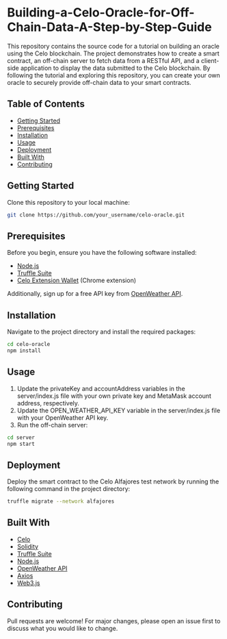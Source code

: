 # Building-a-Celo-Oracle-for-Off-Chain-Data-A-Step-by-Step-Guide

This repository contains the source code for a tutorial on building an oracle using the Celo blockchain. The project demonstrates how to create a smart contract, an off-chain server to fetch data from a RESTful API, and a client-side application to display the data submitted to the Celo blockchain. By following the tutorial and exploring this repository, you can create your own oracle to securely provide off-chain data to your smart contracts.

## Table of Contents

- [Getting Started](#getting-started)
- [Prerequisites](#prerequisites)
- [Installation](#installation)
- [Usage](#usage)
- [Deployment](#deployment)
- [Built With](#built-with)
- [Contributing](#contributing)

## Getting Started

Clone this repository to your local machine:

```bash
git clone https://github.com/your_username/celo-oracle.git
```
## Prerequisites
Before you begin, ensure you have the following software installed:

- [Node.js](https://nodejs.org/en)
- [Truffle Suite](https://trufflesuite.com/)
- [Celo Extension Wallet](https://chrome.google.com/webstore/detail/celoextensionwallet/kkilomkmpmkbdnfelcpgckmpcaemjcdh) (Chrome extension)

Additionally, sign up for a free API key from [OpenWeather API](https://openweathermap.org/api).

## Installation
Navigate to the project directory and install the required packages:

```bash
cd celo-oracle
npm install
```

## Usage

1. Update the privateKey and accountAddress variables in the server/index.js file with your own private key and MetaMask account address, respectively.
2. Update the OPEN_WEATHER_API_KEY variable in the server/index.js file with your OpenWeather API key.
3. Run the off-chain server:

```bash
cd server
npm start
```

## Deployment
Deploy the smart contract to the Celo Alfajores test network by running the following command in the project directory:

```bash
truffle migrate --network alfajores
```

## Built With
- [Celo](https://celo.org/developers)
- [Solidity](https://soliditylang.org/)
- [Truffle Suite](https://trufflesuite.com/)
- [Node.js](https://nodejs.org/en)
- [OpenWeather API](https://openweathermap.org/api)
- [Axios](https://github.com/axios/axios)
- [Web3.js](https://web3js.readthedocs.io/en/v1.8.2/)

## Contributing
Pull requests are welcome! For major changes, please open an issue first to discuss what you would like to change.
